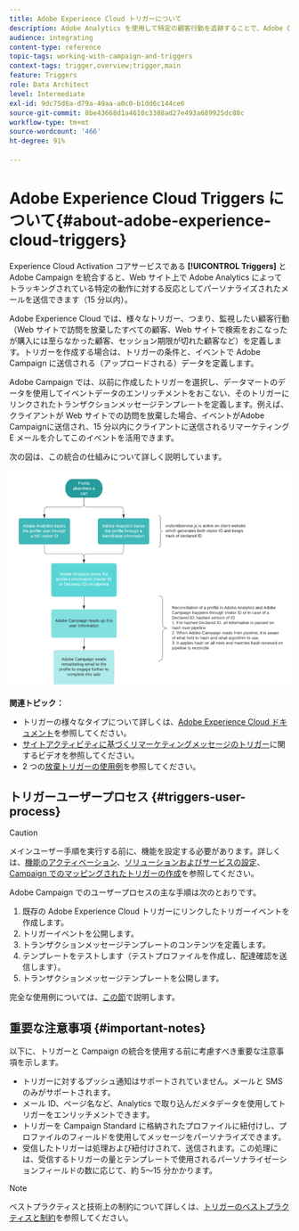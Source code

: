 ```yaml
---
title: Adobe Experience Cloud トリガーについて
description: Adobe Analytics を使用して特定の顧客行動を追跡することで、Adobe Campaign で顧客にパーソナライズされたメールを送信できるようになりました。
audience: integrating
content-type: reference
topic-tags: working-with-campaign-and-triggers
context-tags: trigger,overview;trigger,main
feature: Triggers
role: Data Architect
level: Intermediate
exl-id: 9dc75d6a-d79a-49aa-a0c0-b1dd6c144ce6
source-git-commit: 8be43668d1a4610c3388ad27e493a689925dc88c
workflow-type: tm+mt
source-wordcount: '466'
ht-degree: 91%

---
```


# Adobe Experience Cloud Triggers について{#about-adobe-experience-cloud-triggers}

Experience Cloud Activation コアサービスである **[!UICONTROL Triggers]** と Adobe Campaign を統合すると、Web サイト上で Adobe Analytics によってトラッキングされている特定の動作に対する反応としてパーソナライズされたメールを送信できます（15 分以内）。

Adobe Experience Cloud では、様々なトリガー、つまり、監視したい顧客行動（Web サイトで訪問を放棄したすべての顧客、Web サイトで検索をおこなったが購入には至らなかった顧客、セッション期限が切れた顧客など）を定義します。トリガーを作成する場合は、トリガーの条件と、イベントで Adobe Campaign に送信される（アップロードされる）データを定義します。

Adobe Campaign では、以前に作成したトリガーを選択し、データマートのデータを使用してイベントデータのエンリッチメントをおこない、そのトリガーにリンクされたトランザクションメッセージテンプレートを定義します。例えば、クライアントが Web サイトでの訪問を放棄した場合、イベントがAdobe Campaignに送信され、15 分以内にクライアントに送信されるリマーケティング E メールを介してこのイベントを活用できます。

次の図は、この統合の仕組みについて詳しく説明しています。

![](assets/triggers_diagram.png)

**関連トピック：**

* トリガーの様々なタイプについて詳しくは、[Adobe Experience Cloud ドキュメント](https://experienceleague.adobe.com/docs/core-services/interface/activation/triggers.html)を参照してください。
* [サイトアクティビティに基づくリマーケティングメッセージのトリガー](https://helpx.adobe.com/marketing-cloud/how-to/email-marketing.html#step-two)に関するビデオを参照してください。
* 2 つの[放棄トリガーの使用例](../../integrating/using/abandonment-triggers-use-cases.md)を参照してください。

## トリガーユーザープロセス {#triggers-user-process}

>[!CAUTION]
>
>メインユーザー手順を実行する前に、機能を設定する必要があります。詳しくは、[機能のアクティベーション](../../integrating/using/configuring-triggers-in-experience-cloud.md#activating-the-functionality)、[ソリューションおよびサービスの設定](../../integrating/using/configuring-triggers-in-experience-cloud.md#configuring-solutions-and-services)、[Campaign でのマッピングされたトリガーの作成](../../integrating/using/using-triggers-in-campaign.md#creating-a-mapped-trigger-in-campaign)を参照してください。

Adobe Campaign でのユーザープロセスの主な手順は次のとおりです。

1. 既存の Adobe Experience Cloud トリガーにリンクしたトリガーイベントを作成します。
1. トリガーイベントを公開します。
1. トランザクションメッセージテンプレートのコンテンツを定義します。
1. テンプレートをテストします（テストプロファイルを作成し、配達確認を送信します）。
1. トランザクションメッセージテンプレートを公開します。

完全な使用例については、[この節](../../integrating/using/abandonment-triggers-use-cases.md)で説明します。

## 重要な注意事項 {#important-notes}

以下に、トリガーと Campaign の統合を使用する前に考慮すべき重要な注意事項を示します。

* トリガーに対するプッシュ通知はサポートされていません。メールと SMS のみがサポートされます。
* メール ID、ページ名など、Analytics で取り込んだメタデータを使用してトリガーをエンリッチメントできます。
* トリガーを Campaign Standard に格納されたプロファイルに紐付けし、プロファイルのフィールドを使用してメッセージをパーソナライズできます。
* 受信したトリガーは処理および紐付けされて、送信されます。この処理には、受信するトリガーの量とテンプレートで使用されるパーソナライゼーションフィールドの数に応じて、約 5～15 分かかります。

>[!NOTE]
>
>ベストプラクティスと技術上の制約について詳しくは、[トリガーのベストプラクティスと制約](../../integrating/using/configuring-triggers-in-experience-cloud.md#triggers-best-practices-and-limitations)を参照してください。
